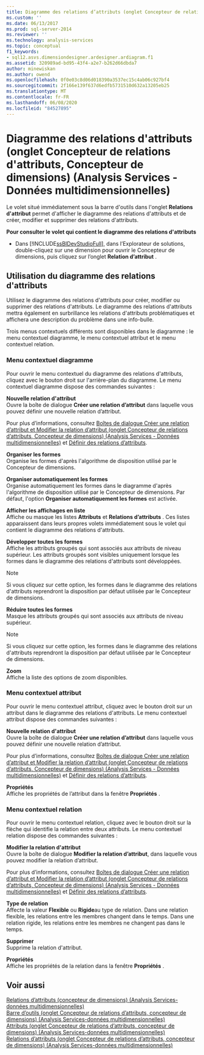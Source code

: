 ```yaml
---
title: Diagramme des relations d’attributs (onglet Concepteur de relations d’attributs, concepteur de dimensions) (Analysis Services-données multidimensionnelles) | Microsoft Docs
ms.custom: ''
ms.date: 06/13/2017
ms.prod: sql-server-2014
ms.reviewer: ''
ms.technology: analysis-services
ms.topic: conceptual
f1_keywords:
- sql12.asvs.dimensiondesigner.ardesigner.ardiagram.f1
ms.assetid: 320989ad-bd95-43f4-a2e7-b262d66dbda7
author: minewiskan
ms.author: owend
ms.openlocfilehash: 0f0e03c8d06d018390a3537ec15c4ab06c927bf4
ms.sourcegitcommit: 2f166e139f637d6edfb5731510d632a13205eb25
ms.translationtype: MT
ms.contentlocale: fr-FR
ms.lasthandoff: 06/08/2020
ms.locfileid: "84527895"
---
```

# <a name="attribute-relationship-diagram-attribute-relationship-designer-tab-dimension-designer-analysis-services---multidimensional-data"></a>Diagramme des relations d'attributs (onglet Concepteur de relations d'attributs, Concepteur de dimensions) (Analysis Services - Données multidimensionnelles)
  Le volet situé immédiatement sous la barre d'outils dans l'onglet **Relations d'attribut** permet d'afficher le diagramme des relations d'attributs et de créer, modifier et supprimer des relations d'attributs.  
  
 **Pour consulter le volet qui contient le diagramme des relations d'attributs**  
  
-   Dans [!INCLUDE[ssBIDevStudioFull](../includes/ssbidevstudiofull-md.md)], dans l’Explorateur de solutions, double-cliquez sur une dimension pour ouvrir le Concepteur de dimensions, puis cliquez sur l’onglet **Relation d’attribut** .  
  
## <a name="using-the-attribute-relationship-diagram"></a>Utilisation du diagramme des relations d'attributs  
 Utilisez le diagramme des relations d'attributs pour créer, modifier ou supprimer des relations d'attributs. Le diagramme des relations d'attributs mettra également en surbrillance les relations d'attributs problématiques et affichera une description du problème dans une info-bulle.  
  
 Trois menus contextuels différents sont disponibles dans le diagramme : le menu contextuel diagramme, le menu contextuel attribut et le menu contextuel relation.  
  
### <a name="diagram-shortcut-menu"></a>Menu contextuel diagramme  
 Pour ouvrir le menu contextuel du diagramme des relations d'attributs, cliquez avec le bouton droit sur l'arrière-plan du diagramme. Le menu contextuel diagramme dispose des commandes suivantes :  
  
 **Nouvelle relation d'attribut**  
 Ouvre la boîte de dialogue **Créer une relation d’attribut** dans laquelle vous pouvez définir une nouvelle relation d’attribut.  
  
 Pour plus d’informations, consultez [Boîtes de dialogue Créer une relation d’attribut et Modifier la relation d’attribut &#40;onglet Concepteur de relations d’attributs, Concepteur de dimensions&#41; &#40;Analysis Services - Données multidimensionnelles&#41;](create-edit-attribute-relationships-dialog-boxes-analysis-services-multidimensional-data.md) et [Définir des relations d’attributs](multidimensional-models/attribute-relationships-define.md).  
  
 **Organiser les formes**  
 Organise les formes d'après l'algorithme de disposition utilisé par le Concepteur de dimensions.  
  
 **Organiser automatiquement les formes**  
 Organise automatiquement les formes dans le diagramme d'après l'algorithme de disposition utilisé par le Concepteur de dimensions. Par défaut, l'option **Organiser automatiquement les formes** est activée.  
  
 **Afficher les affichages en liste**  
 Affiche ou masque les listes **Attributs** et **Relations d’attributs** . Ces listes apparaissent dans leurs propres volets immédiatement sous le volet qui contient le diagramme des relations d'attributs.  
  
 **Développer toutes les formes**  
 Affiche les attributs groupés qui sont associés aux attributs de niveau supérieur. Les attributs groupés sont visibles uniquement lorsque les formes dans le diagramme des relations d'attributs sont développées.  
  
> [!NOTE]  
>  Si vous cliquez sur cette option, les formes dans le diagramme des relations d'attributs reprendront la disposition par défaut utilisée par le Concepteur de dimensions.  
  
 **Réduire toutes les formes**  
 Masque les attributs groupés qui sont associés aux attributs de niveau supérieur.  
  
> [!NOTE]  
>  Si vous cliquez sur cette option, les formes dans le diagramme des relations d'attributs reprendront la disposition par défaut utilisée par le Concepteur de dimensions.  
  
 **Zoom**  
 Affiche la liste des options de zoom disponibles.  
  
### <a name="attribute-shortcut-menu"></a>Menu contextuel attribut  
 Pour ouvrir le menu contextuel attribut, cliquez avec le bouton droit sur un attribut dans le diagramme des relations d'attributs. Le menu contextuel attribut dispose des commandes suivantes :  
  
 **Nouvelle relation d'attribut**  
 Ouvre la boîte de dialogue **Créer une relation d’attribut** dans laquelle vous pouvez définir une nouvelle relation d’attribut.  
  
 Pour plus d’informations, consultez [Boîtes de dialogue Créer une relation d’attribut et Modifier la relation d’attribut &#40;onglet Concepteur de relations d’attributs, Concepteur de dimensions&#41; &#40;Analysis Services - Données multidimensionnelles&#41;](create-edit-attribute-relationships-dialog-boxes-analysis-services-multidimensional-data.md) et [Définir des relations d’attributs](multidimensional-models/attribute-relationships-define.md).  
  
 **Propriétés**  
 Affiche les propriétés de l’attribut dans la fenêtre **Propriétés** .  
  
### <a name="relationship-shortcut-menu"></a>Menu contextuel relation  
 Pour ouvrir le menu contextuel relation, cliquez avec le bouton droit sur la flèche qui identifie la relation entre deux attributs. Le menu contextuel relation dispose des commandes suivantes :  
  
 **Modifier la relation d'attribut**  
 Ouvre la boîte de dialogue **Modifier la relation d’attribut**, dans laquelle vous pouvez modifier la relation d’attribut.  
  
 Pour plus d’informations, consultez [Boîtes de dialogue Créer une relation d’attribut et Modifier la relation d’attribut &#40;onglet Concepteur de relations d’attributs, Concepteur de dimensions&#41; &#40;Analysis Services - Données multidimensionnelles&#41;](create-edit-attribute-relationships-dialog-boxes-analysis-services-multidimensional-data.md) et [Définir des relations d’attributs](multidimensional-models/attribute-relationships-define.md).  
  
 **Type de relation**  
 Affecte la valeur **Flexible** ou **Rigide**au type de relation. Dans une relation flexible, les relations entre les membres changent dans le temps. Dans une relation rigide, les relations entre les membres ne changent pas dans le temps.  
  
 **Supprimer**  
 Supprime la relation d'attribut.  
  
 **Propriétés**  
 Affiche les propriétés de la relation dans la fenêtre **Propriétés** .  
  
## <a name="see-also"></a>Voir aussi  
 [Relations d’attributs &#40;concepteur de dimensions&#41; &#40;Analysis Services-données multidimensionnelles&#41;](attribute-relationships-dimension-designer-analysis-services-multidimensional-data.md)   
 [Barre d’outils &#40;onglet Concepteur de relations d’attributs, concepteur de dimensions&#41; &#40;Analysis Services-données multidimensionnelles&#41;](toolbar-attribute-relationship-dimension-designer-analysis-services-multidimensional-data.md)   
 [Attributs &#40;onglet Concepteur de relations d’attributs, concepteur de dimensions&#41; &#40;Analysis Services-données multidimensionnelles&#41;](attributes-designer-tab-dimension-designer-analysis-services-multidimensional-data.md)   
 [Relations d’attributs &#40;onglet Concepteur de relations d’attributs, concepteur de dimensions&#41; &#40;Analysis Services-données multidimensionnelles&#41;](attribute-relationships-designer-tab-dimension-designer-analysis-services-multidimensional-data.md)  
  
  
